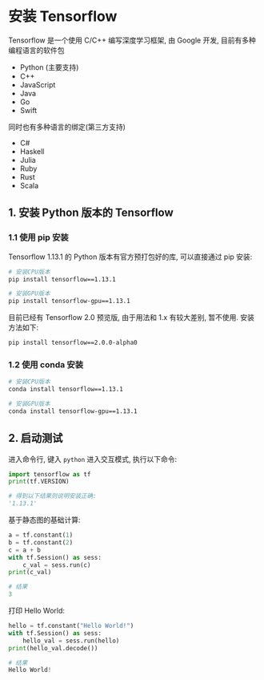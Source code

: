 # 安装 Tensorflow

Tensorflow 是一个使用 C/C++ 编写深度学习框架, 由 Google 开发, 目前有多种编程语言的软件包

* Python (主要支持)
* C++
* JavaScript
* Java
* Go
* Swift

同时也有多种语言的绑定(第三方支持)

* C#
* Haskell
* Julia
* Ruby
* Rust
* Scala

## 1. 安装 Python 版本的 Tensorflow

### 1.1 使用 pip 安装

Tensorflow 1.13.1 的 Python 版本有官方预打包好的库, 可以直接通过 pip 安装:

```bash
# 安装CPU版本
pip install tensorflow==1.13.1

# 安装GPU版本
pip install tensorflow-gpu==1.13.1
```

目前已经有 Tensorflow 2.0 预览版, 由于用法和 1.x 有较大差别, 暂不使用. 安装方法如下:

```bash
pip install tensorflow==2.0.0-alpha0 
```

### 1.2 使用 conda 安装

```bash
# 安装CPU版本
conda install tensorflow==1.13.1

# 安装GPU版本
conda install tensorflow-gpu==1.13.1
```

## 2. 启动测试

进入命令行, 键入 `python` 进入交互模式, 执行以下命令:

```python
import tensorflow as tf
print(tf.VERSION)

# 得到以下结果则说明安装正确:
'1.13.1'
```

基于静态图的基础计算:

```python
a = tf.constant(1)
b = tf.constant(2)
c = a + b
with tf.Session() as sess:
    c_val = sess.run(c)
print(c_val)

# 结果
3
```

打印 Hello World:

```python
hello = tf.constant("Hello World!")
with tf.Session() as sess:
    hello_val = sess.run(hello)
print(hello_val.decode())

# 结果
Hello World!
```

